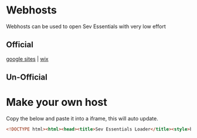 # Webhosts
Webhosts can be used to open Sev Essentials with very low effort
## Official
[google sites](https://sites.google.com/lsr7.net/sevessentialshost/home) | [wix](https://sevisadev.wixstudio.com/sev-essentials)
## Un-Official

# Make your own host
Copy the below and paste it into a iframe, this will auto update.
```html
<!DOCTYPE html><html><head><title>Sev Essentials Loader</title><style>body{font-family:"Times New Roman",serif;background-color:#000000;padding:20px;color:#800080;margin:0;overflow:hidden}canvas{position:fixed;top:0;left:0;z-index:-1}h2{color:#ffffff}button{font-size:20px;padding:12px 24px;background-color:#8a2be2;color:white;border:none;border-radius:8px;cursor:pointer;font-family:'Times New Roman',serif}button:hover{background-color:#6a0dad}</style></head><body><button onclick="openMain()">Open</button><script>function openMain(){fetch('https://raw.githubusercontent.com/sevisadev/sev-essentials/main/html%20holder.html').then(response=>{if(!response.ok)throw new Error('Network response was not ok');return response.text()}).then(html=>{const newWindow=window.open('about:blank','_blank');if(newWindow){newWindow.document.write(html);newWindow.document.close();window.close()}else{alert('Pop-up blocked. Please allow pop-ups for this site.')}}).catch(error=>{alert('Failed to load HTML: '+error.message)})}</script></body></html>
```
